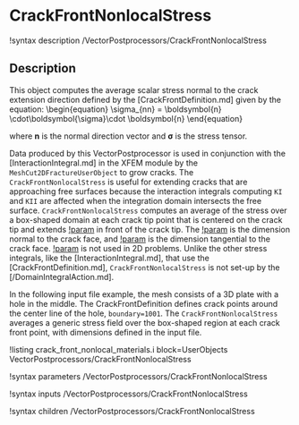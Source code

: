 # CrackFrontNonlocalStress

!syntax description /VectorPostprocessors/CrackFrontNonlocalStress

## Description

This object computes the average scalar stress normal to the crack extension direction defined by the [CrackFrontDefinition.md] given by the equation:
\begin{equation}
\sigma_{nn} = \boldsymbol{n} \cdot\boldsymbol{\sigma}\cdot \boldsymbol{n}
\end{equation}

where $\boldsymbol{n}$ is the normal direction vector and $\boldsymbol{\sigma}$ is the stress tensor.

Data produced by this VectorPostprocessor is used in conjunction with the [InteractionIntegral.md] in the XFEM module by the `MeshCut2DFractureUserObject` to grow cracks. The `CrackFrontNonlocalStress` is useful for extending cracks that are approaching free surfaces because the interaction integrals computing `KI` and `KII` are affected when the integration domain intersects the free surface.  `CrackFrontNonlocalStress` computes an average of the stress over a box-shaped domain at each crack tip point that is centered on the crack tip and extends [!param](/VectorPostprocessors/CrackFrontNonlocalStress/box_length) in front of the crack tip.  The [!param](/VectorPostprocessors/CrackFrontNonlocalStress/box_height) is the dimension normal to the crack face, and [!param](/VectorPostprocessors/CrackFrontNonlocalStress/box_width) is the dimension tangential to the crack face.  [!param](/VectorPostprocessors/CrackFrontNonlocalStress/box_width) is not used in 2D problems.  Unlike the other stress integrals, like the [InteractionIntegral.md], that use the [CrackFrontDefinition.md], `CrackFrontNonlocalStress` is not set-up by the [/DomainIntegralAction.md].

In the following input file example, the mesh consists of a 3D plate with a hole in the middle. The CrackFrontDefinition defines crack points around the center line of the hole, `boundary=1001`. The `CrackFrontNonlocalStress` averages a generic stress field over the box-shaped region at each crack front point, with dimensions defined in the input file.

!listing crack_front_nonlocal_materials.i block=UserObjects VectorPostprocessors/CrackFrontNonlocalStress

!syntax parameters /VectorPostprocessors/CrackFrontNonlocalStress

!syntax inputs /VectorPostprocessors/CrackFrontNonlocalStress

!syntax children /VectorPostprocessors/CrackFrontNonlocalStress

